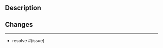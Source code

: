 ## Description

<!-- Please include a summary of the changes and the related issue. -->

## Changes

<!-- Please include a list of the changes made in this pull request. -->

---

- resolve #(issue)
